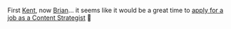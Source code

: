 First [Kent](http://blogs.duncanmackenzie.net/duncanma/archive/2005/11/11/3255.aspx), now [Brian](http://spaces.msn.com/members/brianjo/Blog/cns!1ph41gaeDxp9TA2G5t8Gj1DA!415.entry)... it seems like it would be a great time to [apply for a job as a Content Strategist](http://blogs.msdn.com/mpowell/default.aspx) 🙂